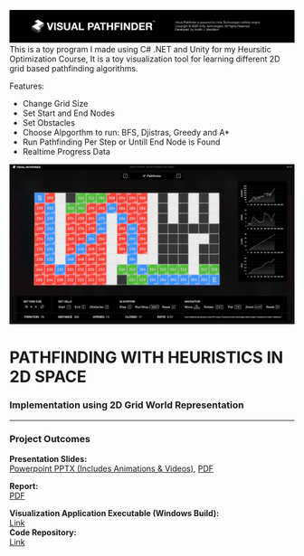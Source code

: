 

![header](/Header.png)
This is a toy program I made using C# .NET and Unity for my Heursitic Optimization Course, It is a toy visualization tool for learning different 2D grid based pathfinding algorithms.

Features:  
- Change Grid Size
- Set Start and End Nodes
- Set Obstacles
- Choose Alpgorthm to run: BFS, Djistras, Greedy and A*
- Run Pathfinding Per Step or Untill End Node is Found
- Realtime Progress Data

![demo](/Demo.png)

# PATHFINDING WITH HEURISTICS IN 2D SPACE  
### Implementation using 2D Grid World Representation 
---
### Project Outcomes

**Presentation Slides:**  
[Powerpoint PPTX (Includes Animations & Videos)](https://docs.google.com/presentation/d/1OCUCsyQ6xyZ6KZ2IQX4C5_EiN06JjJvy/edit?usp=sharing&ouid=105632493681765794307&rtpof=true&sd=true), [PDF](https://drive.google.com/file/d/1keeU1DRYj-hd5Pfz_2WeTE09Z7YiIOsZ/view?usp=sharing)  

**Report:**  
[PDF](https://drive.google.com/file/d/1opp928ZHbrD966KndaOnuCScmxG083Zn/view?usp=sharing)  


**Visualization Application Executable (Windows Build):**  
[Link](https://drive.google.com/file/d/1B2zD07E4N2Wl04PQnVUH-gekjVr6LoJ_/view?usp=sharing)  
**Code Repository:**  
[Link](https://github.com/AustinMaddison/PathfindingVisualizer)  


